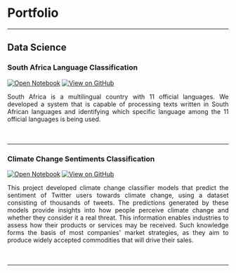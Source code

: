 # Portfolio
---
## Data Science

### South Africa Language Classification

[![Open Notebook](https://img.shields.io/badge/Jupyter-Open_Notebook-blue?logo=Jupyter)](https://github.com/ItsPietro/language-classification-hackathon/blob/main/classification_hackathon_notebook.ipynb)
[![View on GitHub](https://img.shields.io/badge/GitHub-View_on_GitHub-blue?logo=GitHub)](https://github.com/ItsPietro/language-classification-hackathon)

<div style="text-align: justify"> South Africa is a multilingual country with 11 official languages. We developed a system that is capable of processing texts written in South African languages and identifying which specific language among the 11 official languages is being used.</div>
<br>

<br>

---
### Climate Change Sentiments Classification 

[![Open Notebook](https://img.shields.io/badge/Jupyter-Open_Notebook-blue?logo=Jupyter)](https://github.com/ItsPietro/classification-predict-streamlit-template/blob/master/Rumbie_Latest_Team%2018%20notebook(12-12-2022).ipynb)
[![View on GitHub](https://img.shields.io/badge/GitHub-View_on_GitHub-blue?logo=GitHub)](https://github.com/ItsPietro/classification-predict-streamlit-template)

<div style="text-align: justify"> This project developed climate change classifier models that predict the sentiment of Twitter users towards climate change, using a dataset consisting of thousands of tweets. The predictions generated by these models provide insights into how people perceive climate change and whether they consider it a real threat. This information enables industries to assess how their products or services may be received. Such knowledge forms the basis of most companies' market strategies, as they aim to produce widely accepted commodities that will drive their sales. </div>
<br>

<br>

---
